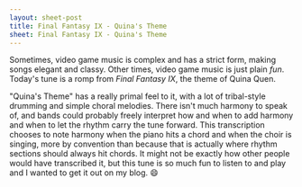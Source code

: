 ```yaml
---
layout: sheet-post
title: Final Fantasy IX - Quina's Theme
sheet: Final Fantasy IX - Quina's Theme
---
```

Sometimes, video game music is complex and has a strict form, making songs elegant and
classy. Other times, video game music is just plain *fun*. Today's tune is a romp from
*Final Fantasy IX*, the theme of Quina Quen.

"Quina's Theme" has a really primal feel to it, with a lot of tribal-style drumming and
simple choral melodies. There isn't much harmony to speak of, and bands could probably
freely interpret how and when to add harmony and when to let the rhythm carry the tune
forward. This transcription chooses to note harmony when the piano hits a chord and when
the choir is singing, more by convention than because that is actually where rhythm
sections should always hit chords. It might not be exactly how other people would have
transcribed it, but this tune is so much fun to listen to and play and I wanted to get it
out on my blog. :smile:
